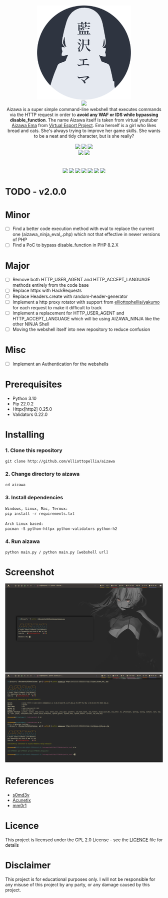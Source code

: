 <p align='center'>
<img src='./images/aizawa.png' width='300'/><br/><img src="https://img.shields.io/badge/AIZAWA%20BYPASS%20WEBSHELL-2e3440?style=for-the-badge"/><br/>
Aizawa is a super simple command-line webshell that executes commands via the HTTP request in order to <b>avoid any WAF or IDS while bypassing disable_function</b>. The name Aizawa itself is taken from virtual youtuber <a href="https://www.youtube.com/channel/UCPkKpOHxEDcwmUAnRpIu-Ng">Aizawa Ema</a> from <a href="https://vspo.jp/">Virtual Esport Project</a>. Ema herself is a girl who likes bread and cats. She's always trying to improve her game skills. She wants to be a neat and tidy character, but is she really?<br/><br/><img src="https://img.shields.io/badge/PYTHON-3.10-bf616a?style=flat-square"/> <img src="https://img.shields.io/badge/LICENE-GPL2.0-ebcb8b?style=flat-square"/> <img src="https://img.shields.io/badge/VERSION-1.4.1-a3be8c?style=flat-square"/><br/><a href="https://www.paypal.com/paypalme/elliottophellia"><img src="https://img.shields.io/badge/BUY%20ME%20A%20COFFEE-79B8CA?style=for-the-badge&logo=paypal&logoColor=white"/></a> <a href="https://saweria.co/elliottophellia"><img src="https://img.shields.io/badge/TRAKTIR%20SAYA%20KOPI-FAC76C?style=for-the-badge&logo=BuyMeACoffee&logoColor=black"/></a>
</p>
<h1></h1>
<p align='center'>
<a href="#Changelogs"><img src="https://img.shields.io/badge/CHANGELOGS-2e3440?style=for-the-badge"/></a> <a href="#Prerequisites"><img src="https://img.shields.io/badge/PREREQUISITES-2e3440?style=for-the-badge"/></a> <a href="#Installing"><img src="https://img.shields.io/badge/INSTALLING-2e3440?style=for-the-badge"/></a> <a href="#Screenshot"><img src="https://img.shields.io/badge/SCREENSHOT-2e3440?style=for-the-badge"/></a> <a href="#References"><img src="https://img.shields.io/badge/REFERENCES-2e3440?style=for-the-badge"/></a> <a href="#Licence"><img src="https://img.shields.io/badge/LICENCE-2e3440?style=for-the-badge"/></a> <a href="#Disclaimer"><img src="https://img.shields.io/badge/DISCLAIMER-2e3440?style=for-the-badge"/></a>
</p>
<h1></h1>

# TODO - v2.0.0

# Minor
- [ ] Find a better code execution method with eval to replace the current one (aizawa_ninja_eval_.php) which not that effective in newer versions of PHP
- [ ] Find a PoC to bypass disable_function in PHP 8.2.X 

# Major
- [ ] Remove both HTTP_USER_AGENT and HTTP_ACCEPT_LANGUAGE methods entirely from the code base
- [ ] Replace httpx with HackRequests
- [ ] Replace Headers.create with random-header-generator
- [ ] Implement a http proxy rotator with support from [elliottophellia/yakumo](https://github.com/elliottophellia/yakumo) for each request to make it difficult to track
- [ ] Implement a replacement for HTTP_USER_AGENT and HTTP_ACCEPT_LANGUAGE which will be using AIZAWA_NINJA like the other NINJA Shell
- [ ] Moving the webshell itself into new repository to reduce confusion

# Misc
- [ ] Implement an Authentication for the webshells

# Prerequisites

- Python 3.10
- Pip 22.0.2 
- Httpx[http2] 0.25.0
- Validators 0.22.0

# Installing

### 1. Clone this repository
```
git clone http://github.com/elliottopellia/aizawa
```
### 2. Change directory to aizawa
```
cd aizawa
```
### 3. Install dependencies
```
Windows, Linux, Mac, Termux:
pip install -r requirements.txt

Arch Linux based:
pacman -S python-httpx python-validators python-h2
```
### 4. Run aizawa
```
python main.py / python main.py [webshell url]
```

# Screenshot

![1](./images/ss1.png)
![2](./images/ss2.png)

# References

- [s0md3v](https://github.com/s0md3v/nano)
- [Acunetix](https://bit.ly/AcunetiX)
- [mm0r1](https://github.com/mm0r1/exploits)

# Licence

This project is licensed under the GPL 2.0 License - see the [LICENCE](https://github.com/elliottophellia/aizawa/blob/main/LICENSE) file for details

# Disclaimer

This project is for educational purposes only. I will not be responsible for any misuse of this project by any party, or any damage caused by this project.

